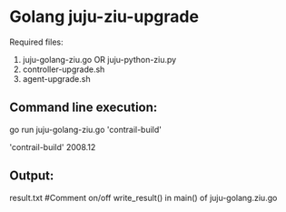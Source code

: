 # Golang juju-ziu-upgrade
Required files:
1. juju-golang-ziu.go OR juju-python-ziu.py
2. controller-upgrade.sh
3. agent-upgrade.sh


Command line execution:
-----------------------
go run juju-golang-ziu.go 'contrail-build' 

'contrail-build'
 2008.12 
 
 Output:
 -------
 result.txt
 #Comment on/off write_result() in main() of juju-golang.ziu.go

